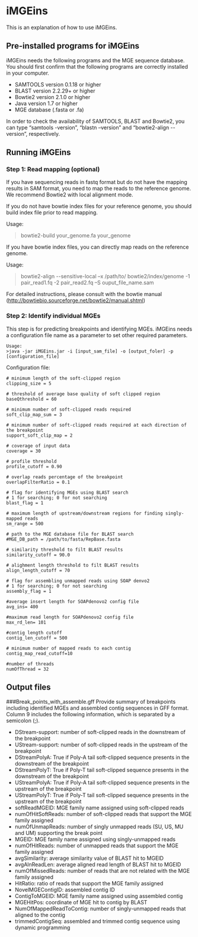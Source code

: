 iMGEins
=======

This is an explanation of how to use iMGEins.

Pre-installed programs for iMGEins
----------------------------------

iMGEins needs the following programs and the MGE sequence database. You should first confirm that the following programs are correctly installed in your computer.

- SAMTOOLS version 0.1.18 or higher
- BLAST version 2.2.29+ or higher
- Bowtie2 version 2.1.0 or higher
- Java version 1.7 or higher
- MGE database (.fasta or .fa)

In order to check the availability of SAMTOOLS, BLAST and Bowtie2, you can type “samtools -version”, “blastn –version” and “bowtie2-align --version”, respectively. 

Running iMGEins
---------------

### Step 1: Read mapping (optional)

If you have sequencing reads in fastq format but do not have the mapping results in SAM format, you need to map the reads to the reference genome. We recommend Bowtie2 with local alignment mode. 

If you do not have bowtie index files for your reference genome, you should build index file prior to read mapping.

Usage: 
>bowtie2-build your_genome.fa your_genome

If you have bowtie index files, you can directly map reads on the reference genome.

Usage: 
>bowtie2-align --sensitive-local –x /path/to/ bowtie2/index/genome -1 pair_read1.fq   -2 pair_read2.fq –S ouput_file_name.sam

For detailed instructions, please consult with the bowtie manual (http://bowtiebio.sourceforge.net/bowtie2/manual.shtml)

### Step 2: Identify individual MGEs 
This step is for predicting breakpoints and identifying MGEs. iMGEins needs a configuration file name as a parameter to set other required parameters.

	Usage:
	>java -jar iMGEins.jar -i [input_sam_file] -o [output_foler] -p [configuration_file]


Configuration file:

	# minimum length of the soft-clipped region
	clipping_size = 5

	# threshold of average base quality of soft clipped region
	baseQthreshold = 60

	# minimum number of soft-clipped reads required
	soft_clip_map_sum = 3

	# minimum number of soft-clipped reads required at each direction of the breakpoint
	support_soft_clip_map = 2

	# coverage of input data
	coverage = 30

	# profile threshold
	profile_cutoff = 0.90

	# overlap reads percentage of the breakpoint
	overlapFilterRatio = 0.1

	# flag for identifying MGEs using BLAST search
	# 1 for searching; 0 for not searching
	blast_flag = 1

	# maximum length of upstream/downstream regions for finding singly-mapped reads
	sm_range = 500

	# path to the MGE database file for BLAST search
	#MGE_DB_path = /path/to/fasta/RepBase.fasta

	# similarity threshold to filt BLAST results
	similarity_cutoff = 90.0

	# alighment length threshold to filt BLAST results
	align_length_cutoff = 70

	# flag for assembling unmapped reads using SOAP denvo2
	# 1 for searching; 0 for not searching
	assembly_flag = 1

	#average insert length for SOAPdenovo2 config file
	avg_ins= 400

	#maximum read length for SOAPdenovo2 config file
	max_rd_len= 101

	#contig length cutoff
	contig_len_cutoff = 500

	# minimum number of mapped reads to each contig
	contig_map_read_cutoff=10

	#number of threads
	numOfThread = 32


Output files 
------------

###Break_points_with_assemble.gff
Provide summary of breakpoints including identified MGEs and assembled contig sequences in GFF format. Column 9 includes the following information, which is separated by a semicolon (;).

- DStream-support: number of soft-clipped reads in the downstream of the breakpoint
- UStream-support: number of soft-clipped reads in the upstream of the breakpoint
- DStreamPolyA: True if Poly-A tail soft-clipped sequence presents in the downstream of the breakpoint
- DStreamPolyT: True if Poly-T tail soft-clipped sequence presents in the downstream of the breakpoint
- UStreamPolyA: True if Poly-A tail soft-clipped sequence presents in the upstream of the breakpoint
- UStreamPolyT: True if Poly-T tail soft-clipped sequence presents in the upstream of the breakpoint
- softReadMGEID: MGE family name assigned using soft-clipped reads
- numOfHitSoftReads: number of soft-clipped reads that support the MGE family assigned
- numOfUnmapReads: number of singly unmapped reads (SU, US, MU and UM) supporting the break point
- MGEID: MGE family name assigned using singly-unmapped reads
- numOfHitReads: number of unmapped reads that support the MGE family assigned
- avgSimilarity: average similarity value of BLAST hit to MGEID
- avgAlnReadLen: average aligned read length of BLAST hit to MGEID
- numOfMissedReads: number of reads that are not related with the MGE family assigned
- HitRatio: ratio of reads that support the MGE family assigned
- NovelMGEContigID: assembled contig ID
- ContigToMGEID: MGE family name assigned using assembled contig
- MGEHitPos: coordinate of MGE hit to contig by BLAST
- NumOfMappedReadToContig: number of singly-unmapped reads that aligned to the contig
- trimmedContigSeq: assembled and trimmed contig sequence using dynamic programming
